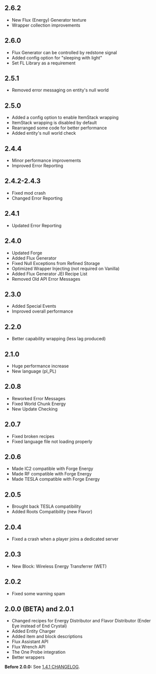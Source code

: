 ## 2.6.2
- New Flux (Energy) Generator texture
- Wrapper collection improvements

## 2.6.0
- Flux Generator can be controlled by redstone signal
- Added config option for "sleeping with light"
- Set FL Library as a requirement

## 2.5.1
- Removed error messaging on entity's null world

## 2.5.0
- Added a config option to enable ItemStack wrapping
- ItemStack wrapping is disabled by default
- Rearranged some code for better performance
- Added entity's null world check

## 2.4.4
- Minor performance improvements
- Improved Error Reporting

## 2.4.2-2.4.3
- Fixed mod crash
- Changed Error Reporting

## 2.4.1
- Updated Error Reporting

## 2.4.0
- Updated Forge
- Added Flux Generator
- Fixed Null Exceptions from Refined Storage
- Optimized Wrapper Injecting (not required on Vanilla)
- Added Flux Generator JEI Recipe List
- Removed Old API Error Messages

## 2.3.0
- Added Special Events
- Improved overall performance

## 2.2.0
- Better capability wrapping (less lag produced)

## 2.1.0
- Huge performance increase
- New language (pl_PL)

## 2.0.8
- Reworked Error Messages
- Fixed World Chunk Energy
- New Update Checking

## 2.0.7
- Fixed broken recipes
- Fixed language file not loading properly

## 2.0.6
- Made IC2 compatible with Forge Energy
- Made RF compatible with Forge Energy
- Made TESLA compatible with Forge Energy

## 2.0.5
- Brought back TESLA compatibility
- Added Roots Compatibility (new Flavor)

## 2.0.4
- Fixed a crash when a player joins a dedicated server

## 2.0.3
- New Block: Wireless Energy Transferrer (WET)

## 2.0.2
- Fixed some warning spam

## 2.0.0 (BETA) and 2.0.1
- Changed recipes for Energy Distributor and Flavor Distributor (Ender Eye instead of End Crystal)
- Added Entity Charger
- Added item and block descriptions
- Flux Assistant API
- Flux Wrench API
- The One Probe integration
- Better wrappers

**Before 2.0.0:** See [1.4.1 CHANGELOG](https://github.com/Szewek/Minecraft-Flux/blob/1.4.1/CHANGELOG.md).